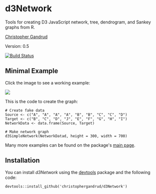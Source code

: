 d3Network
===

Tools for creating D3 JavaScript network, tree, dendrogram, and Sankey graphs from R.

[Christopher Gandrud](http://christophergandrud.blogspot.com/p/biocontact.html)

Version: 0.5

[![Build Status](https://travis-ci.org/christophergandrud/d3Network.png)](https://travis-ci.org/christophergandrud/d3Network)

## Minimal Example

Click the image to see a working example:

<a href="http://dl.dropboxusercontent.com/u/12581470/Presentations/OddsAndEnds/NetworkD3.html" imageanchor="1" ><img border="0" src="http://1.bp.blogspot.com/-gFxgVvzBSr8/UbPgDW-7fnI/AAAAAAAAGiE/an2RbjOC-68/s320/NetworkD3.png"/></a>

This is the code to create the graph:

```{S}
# Create fake data
Source <- c("A", "A", "A", "A", "B", "B", "C", "C", "D")
Target <- c("B", "C", "D", "J", "E", "F", "G", "H", "I")
NetworkData <- data.frame(Source, Target)

# Make network graph 
d3SimpleNetwork(NetworkDatad, height = 300, width = 700)
```

Many more examples can be found on the package's [main page](http://christophergandrud.github.io/d3Network/).

## Installation

You can install *d3Network* using the [devtools](https://github.com/hadley/devtools) package and the following code:

```{S}
devtools::install_github('christophergandrud/d3Network')
```


